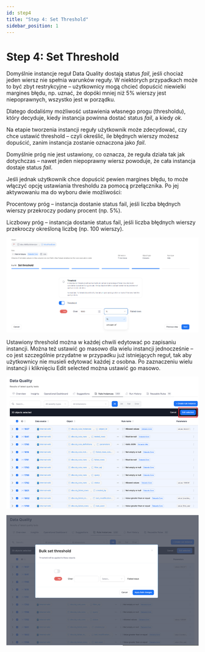 ```yaml
---
id: step4
title: "Step 4: Set Threshold"
sidebar_position: 1
---
```

# Step 4: Set Threshold

Domyślnie instancje reguł Data Quality dostają status *fail*, jeśli chociaż jeden wiersz nie spełnia warunków reguły. W niektórych przypadkach może to być zbyt restrykcyjne – użytkownicy mogą chcieć dopuścić niewielki margines błędu, np. uznać, że dopóki mniej niż 5% wierszy jest niepoprawnych, wszystko jest w porządku.

Dlatego dodaliśmy możliwość ustawienia własnego progu (thresholdu), który decyduje, kiedy instancja powinna dostać status *fail*, a kiedy *ok.*

Na etapie tworzenia instancji reguły użytkownik może zdecydować, czy chce ustawić threshold – czyli określić, ile błędnych wierszy możesz dopuścić, zanim instancja zostanie oznaczona jako *fail*.

Domyślnie próg nie jest ustawiony, co oznacza, że reguła działa tak jak dotychczas – nawet jeden niepoprawny wiersz powoduje, że cała instancja dostaje status *fail*.

Jeśli jednak użytkownik chce dopuścić pewien margines błędu, to może włączyć opcję ustawiania thresholdu za pomocą przełącznika. Po jej aktywowaniu ma do wyboru dwie możliwości:

Procentowy próg – instancja dostanie status fail, jeśli liczba błędnych wierszy przekroczy podany procent (np. 5%).

Liczbowy próg – instancja dostanie status fail, jeśli liczba błędnych wierszy przekroczy określoną liczbę (np. 100 wierszy).

![Setting the data quality threshold menu](setting_the_threshold.png)

Ustawiony threshold można w każdej chwili edytować po zapisaniu instancji. Można też ustawić go masowo dla wielu instancji jednocześnie – co jest szczególnie przydatne w przypadku już istniejących reguł, tak aby użytkownicy nie musieli edytować każdej z osobna. Po zaznaczeniu wielu instancji i kliknięciu Edit selected można ustawić go masowo.

![Bulk setting the threshold button](bulk_setting_the_threshold.png)

![Bulk setting the threshold window](bulk_setting_the_threshold-2.png)
